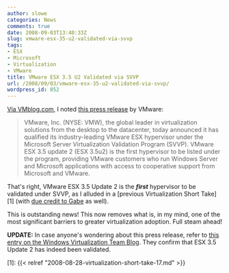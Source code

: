 ```yaml
---
author: slowe
categories: News
comments: true
date: 2008-09-03T13:40:33Z
slug: vmware-esx-35-u2-validated-via-svvp
tags:
- ESX
- Microsoft
- Virtualization
- VMware
title: VMware ESX 3.5 U2 Validated via SVVP
url: /2008/09/03/vmware-esx-35-u2-validated-via-svvp/
wordpress_id: 852
---
```


[Via VMblog.com](http://vmblog.com/archive/2008/09/03/vmware-esx-is-the-industry-s-first-hypervisor-to-be-validated-by-microsoft-offers-customers-expanded-support-options-for-microsoft-applications.aspx), I noted [this press release](http://www.vmware.com/company/news/releases/svvp.html) by VMware:

>VMware, Inc. (NYSE: VMW), the global leader in virtualization solutions from the desktop to the datacenter, today announced it has qualified its industry-leading VMware ESX hypervisor under the Microsoft Server Virtualization Validation Program (SVVP). VMware ESX 3.5 update 2 (ESX 3.5u2) is the first hypervisor to be listed under the program, providing VMware customers who run Windows Server and Microsoft applications with access to cooperative support from Microsoft and VMware.

That's right, VMware ESX 3.5 Update 2 is the **_first_** hypervisor to be validated under SVVP, as I alluded in a [previous Virtualization Short Take][1] (with [due credit to Gabe](http://www.gabesvirtualworld.com/?p=79) as well).

This is outstanding news! This now removes what is, in my mind, one of the most significant barriers to greater virtualization adoption. Full steam ahead!

**UPDATE:** In case anyone's wondering about this press release, refer to [this entry on the Windows Virtualization Team Blog](http://blogs.technet.com/virtualization/archive/2008/09/03/The-Validated-Hypervisor.aspx). They confirm that ESX 3.5 Update 2 has indeed been validated.

[1]: {{< relref "2008-08-28-virtualization-short-take-17.md" >}}
